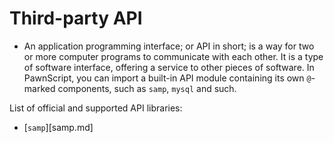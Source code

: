 # Third-party API
- An application programming interface; or API in short; is a way for two or more computer programs to communicate with each other. It is a type of software interface, offering a service to other pieces of software. In PawnScript, you can import a built-in API module containing its own `@`-marked components, such as `samp`, `mysql` and such.

List of official and supported API libraries:

- [`samp`][samp.md]